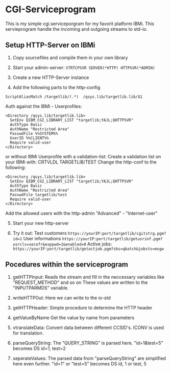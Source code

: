 # CGI-Serviceprogram

This is my simple cgi.serviceporgram for my favorit platform IBMi.
This servieprogram handle the incoming and outgoing streams to std-io.

## Setup HTTP-Server on IBMi
1. Copy sourcefiles and compile them in your own library

2. Start your admin-server: ```STRTCPSVR SERVER(*HTTP) HTTPSVR(*ADMIN)```

3. Create a new HTTP-Server instance

4. Add the following parts to the http-config


```ScriptAliasMatch /targetlib/(.*)  /qsys.lib/targetlib.lib/$1```

Auth against the IBMi - Userprofiles:
```
<Directory /qsys.lib/targetlib.lib>
  SetEnv QIBM_CGI_LIBRARY_LIST "targetlib;YAJL;QHTTPSVR"
  AuthType Basic
  AuthName "Restricted Area"
  PasswdFile %%SYSTEM%%
  UserID %%CLIENT%%
  Require valid-user
</Directory>
```
or without IBMi Userprofile with a validation-list:
Create a validation list on your IBMi with: CRTVLDL TARGETLIB/TEST
Change the http-conf to the following:
```
<Directory /qsys.lib/targetlib.lib>
  SetEnv QIBM_CGI_LIBRARY_LIST "targetlib;YAJL;QHTTPSVR"
  AuthType Basic
  AuthName "Restricted Area"
  PasswdFile targetlib/test
  Require valid-user
</Directory>
```
Add the allowed users with the http-admin "Advanced" - "Internet-user"

5. Start your new http-server

6. Try it out:
Test customers
```https://yourIP:port/targetlib/cgitstrg.pgm?id=1```
User informations
```https://yourIP:port/targetlib/getusrinf.pgm?usrcls=secofr&exppwd=1&enabled=0```
Active jobs:
```https://yourIP:port/targetlib/getactjob.pgm?sbs=qbatch&jobsts=msgw```


## Pocedures within the serviceprogram

1. getHTTPInput:
Reads the stream and fill in the neccessary variables like "REQUEST_METHOD" and so on
These values are written to the "INPUTPARMDS" variable.

2. writeHTTPOut:
Here we can write to the io-std

3. getHTTPHeader:
Simple procedure to determine the HTTP header

4. getValueByName
Get the value by name from parameters

5. vtranslateData:
Convert data between different CCSID's. ICONV is used for translation.

6. parseQueryString:
The "QUERY_STRING" is parsed here.
"id=1&test=5" becomes DS id=1, test=2

7. seperateValues:
The parsed data from "parseQueryString" are simplified here even further. 
"id=1" or "test=5" becomes DS id, 1 or test, 5
